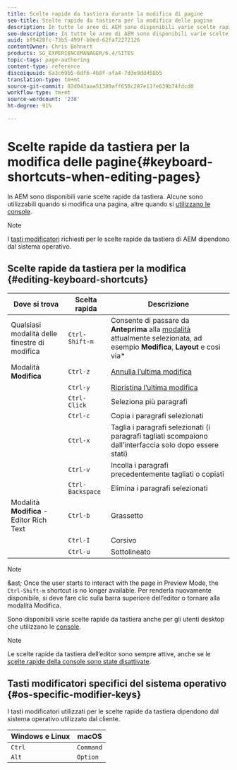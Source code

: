 ```yaml
---
title: Scelte rapide da tastiera durante la modifica di pagine
seo-title: Scelte rapide da tastiera per la modifica delle pagine
description: In tutte le aree di AEM sono disponibili varie scelte rapide da tastiera, comprese quelle per la modifica delle pagine
seo-description: In tutte le aree di AEM sono disponibili varie scelte rapide da tastiera, comprese quelle per la modifica delle pagine
uuid: bf9428fc-73b5-499f-b9ed-62fa72272126
contentOwner: Chris Bohnert
products: SG_EXPERIENCEMANAGER/6.4/SITES
topic-tags: page-authoring
content-type: reference
discoiquuid: 6a3c69b5-6df6-4b8f-afa4-7d3e9dd458b5
translation-type: tm+mt
source-git-commit: 02d043aaa51389aff658c287e11fe639b74fdcd0
workflow-type: tm+mt
source-wordcount: '238'
ht-degree: 91%

---
```



# Scelte rapide da tastiera per la modifica delle pagine{#keyboard-shortcuts-when-editing-pages}

In AEM sono disponibili varie scelte rapide da tastiera. Alcune sono utilizzabili quando si modifica una pagina, altre quando si [utilizzano le console](/help/sites-authoring/keyboard-shortcuts.md).

>[!NOTE]
>
>I [tasti modificatori](/help/sites-authoring/page-authoring-keyboard-shortcuts.md#os-specific-modifier-keys) richiesti per le scelte rapide da tastiera di AEM dipendono dal sistema operativo.

## Scelte rapide da tastiera per la modifica {#editing-keyboard-shortcuts}

| Dove si trova | Scelta rapida | Descrizione |
|---|---|---|
| Qualsiasi modalità delle finestre di modifica | `Ctrl-Shift-m` | Consente di passare da **Anteprima** alla [modalità](/help/sites-authoring/author-environment-tools.md#page-modes)</a> attualmente selezionata, ad esempio **Modifica**, **Layout** e così via* |
| Modalità **Modifica** | `Ctrl-z` | [Annulla l’ultima modifica](/help/sites-authoring/editing-content.md#undoing-and-redoing-page-edits) |
|  | `Ctrl-y` | [Ripristina l’ultima modifica](/help/sites-authoring/editing-content.md#undoing-and-redoing-page-edits) |
|  | `Ctrl-Click` | Seleziona più paragrafi |
|  | `Ctrl-c` | Copia i paragrafi selezionati |
|  | `Ctrl-x` | Taglia i paragrafi selezionati (i paragrafi tagliati scompaiono dall’interfaccia solo dopo essere stati) |
|  | `Ctrl-v` | Incolla i paragrafi precedentemente tagliati o copiati |
|  | `Ctrl-Backspace` | Elimina i paragrafi selezionati |
| Modalità **Modifica** - Editor Rich Text | `Ctrl-b` | Grassetto |
|  | `Ctrl-I` | Corsivo |
|  | `Ctrl-u` | Sottolineato |

>[!NOTE]
>
>&amp;ast; Once the user starts to interact with the page in Preview Mode, the `Ctrl-Shift-m` shortcut is no longer available. Per renderla nuovamente disponibile, si deve fare clic sulla barra superiore dell’editor o tornare alla modalità Modifica.

Sono disponibili varie scelte rapide da tastiera anche per gli utenti desktop che utilizzano le [console](/help/sites-authoring/keyboard-shortcuts.md).

>[!NOTE]
>
>Le scelte rapide da tastiera dell’editor sono sempre attive, anche se le [scelte rapide della console sono state disattivate](/help/sites-authoring/keyboard-shortcuts.md#deactivating-keyboard-shortcuts).

## Tasti modificatori specifici del sistema operativo {#os-specific-modifier-keys}

I tasti modificatori utilizzati per le scelte rapide da tastiera dipendono dal sistema operativo utilizzato dal cliente.

| Windows e Linux | macOS |
|---|---|
| `Ctrl` | `Command` |
| `Alt` | `Option` |

